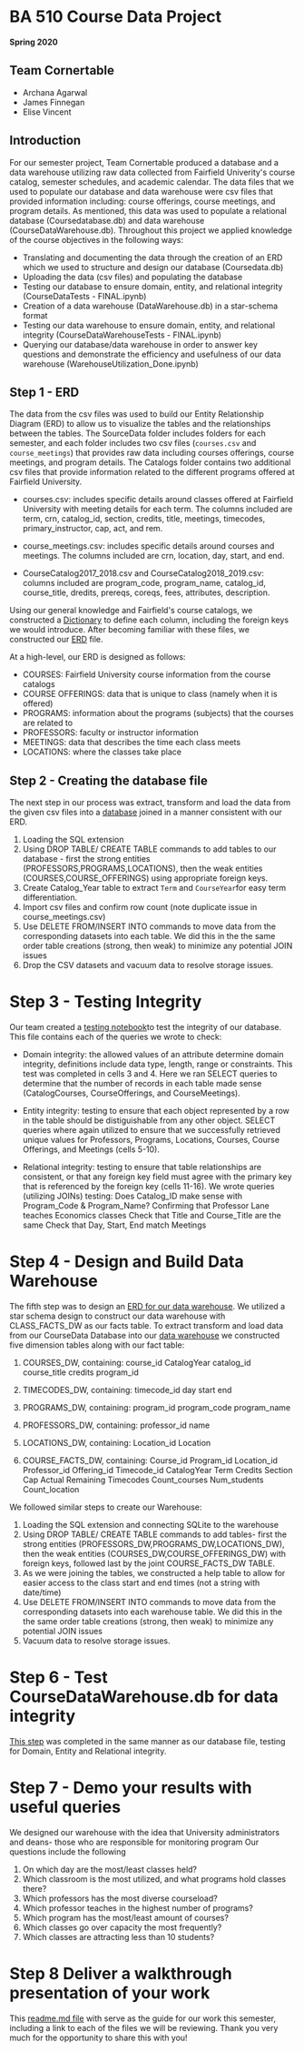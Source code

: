 # BA 510 Course Data Project
__Spring 2020__

## Team Cornertable
- Archana Agarwal
- James Finnegan
- Elise Vincent

## Introduction
For our semester project, Team Cornertable produced a database and a data warehouse utilizing raw data collected from Fairfield Univerity's course catalog, semester schedules, and academic calendar.  The data files that we used to populate our database and data warehouse were csv files that provided information including: course offerings, course meetings, and program details.  As mentioned, this data was used to populate a relational database (Coursedatabase.db) and data warehouse (CourseDataWarehouse.db).  Throughout this project we applied knowledge of the course objectives in the following ways:

- Translating and documenting the data through the creation of an ERD which we used to structure and design our database (Coursedata.db)
- Uploading the data (csv files) and populating the database
- Testing our database to ensure domain, entity, and relational integrity (CourseDataTests - FINAL.ipynb)
- Creation of a data warehouse (DataWarehouse.db) in a star-schema format
- Testing our data warehouse to ensure domain, entity, and relational integrity (CourseDataWarehouseTests - FINAL.ipynb)
- Querying our database/data warehouse in order to answer key questions and demonstrate the efficiency and usefulness of our data warehouse  (WarehouseUtilization_Done.ipynb)


## Step 1 - ERD

The data from the csv files was used to build our Entity Relationship Diagram (ERD) to allow us to visualize the tables and the relationships between the tables. The SourceData folder includes folders for each semester, and each folder includes two csv files (`courses.csv` and `course_meetings`) that provides raw data including courses offerings, course meetings, and program details.  The Catalogs folder contains two additional csv files that provide information related to the different programs offered at Fairfield University.

- courses.csv: includes specific details around classes offered at Fairfield University with meeting details for each term.  The columns included are term, crn, catalog_id, section, credits, title, meetings, timecodes, primary_instructor, cap, act, and rem.

- course_meetings.csv: includes specific details around courses and meetings.  The columns included are crn, location, day, start, and end. 

- CourseCatalog2017_2018.csv and CourseCatalog2018_2019.csv: columns included are program_code, program_name, catalog_id, course_title, dredits, prereqs, coreqs, fees, attributes, description.

Using our general knowledge and Fairfield's course catalogs, we constructed a [Dictionary](https://github.com/fairfield-ba510-spring2020/term-project-cornertable/blob/master/CourseDataDictionary.md) to define each column, including the foreign keys we would introduce. After becoming familiar with these files, we constructed our [ERD](https://github.com/fairfield-ba510-spring2020/term-project-cornertable/blob/master/CourseDataERD.pdf) file.

At a high-level, our ERD is designed as follows:

- COURSES: Fairfield University course information from the course catalogs
- COURSE OFFERINGS: data that is unique to class (namely when it is offered)
- PROGRAMS: information about the programs (subjects) that the courses are related to
- PROFESSORS: faculty or instructor information
- MEETINGS: data that describes the time each class meets
- LOCATIONS: where the classes take place



## Step 2 - Creating the database file

The next step in our process was extract, transform and load the data from the given csv files into a [database](https://github.com/fairfield-ba510-spring2020/term-project-cornertable/blob/master/CourseDataETL.ipynb) joined in a manner consistent with our ERD.
1. Loading the SQL extension
2. Using DROP TABLE/ CREATE TABLE commands to add tables to our database - first the strong entities (PROFESSORS,PROGRAMS,LOCATIONS), then the weak entities (COURSES,COURSE_OFFERINGS) using appropriate foreign keys.
3. Create Catalog_Year table to extract `Term` and `CourseYear`for easy term differentiation.
4. Import csv files and confirm row count (note duplicate issue in course_meetings.csv)
5. Use DELETE FROM/INSERT INTO commands to move data from the corresponding datasets into each table. We did this in the the same order table creations (strong, then weak) to minimize any potential JOIN issues
6. Drop the CSV datasets and vacuum data to resolve storage issues.


# Step 3 - Testing Integrity

Our team created a [testing notebook](https://github.com/fairfield-ba510-spring2020/term-project-cornertable/blob/master/CourseDataTests.ipynb)to test the integrity of our database.  This file contains each of the queries we wrote to check:

- Domain integrity: the allowed values of an attribute determine domain integrity, definitions include data type, length, range or constraints.  This test was completed in cells 3 and 4.  Here we ran SELECT queries to determine that the number of records in each table made sense (CatalogCourses, CourseOfferings, and CourseMeetings).  

- Entity integrity: testing to ensure that each object represented by a row in the table should be distiguishable from any other object.  SELECT queries where again utilized to ensure that we successfully retrieved unique values for Professors, Programs, Locations, Courses, Course Offerings, and Meetings (cells 5-10).

      
- Relational integrity: testing to ensure that table relationships are consistent, or that any foreign key field must agree with the primary key that is referenced by the foreign key (cells 11-16).  We wrote queries (utilizing JOINs) testing:
    Does Catalog_ID make sense with Program_Code & Program_Name?
    Confirming that Professor Lane teaches Economics classes
    Check that Title and Course_Title are the same
    Check that Day, Start, End match Meetings


# Step 4 - Design and Build Data Warehouse

The fifth step was to design an [ERD for our data warehouse](https://github.com/fairfield-ba510-spring2020/term-project-cornertable/blob/master/CourseDataWarehouseERD.pdf). We utilized a star schema design to construct our data warehouse with CLASS_FACTS_DW as our facts table. To extract transform and load data from our CourseData Database into our [data warehouse](https://github.com/fairfield-ba510-spring2020/term-project-cornertable/blob/master/CourseDataWarehouseETL.ipynb) we constructed five dimension tables along with our fact table:

1. COURSES_DW, containing:
    course_id
    CatalogYear
    catalog_id
    course_title
    credits
    program_id 
    
2. TIMECODES_DW, containing:
    timecode_id
    day
    start
    end
    
3. PROGRAMS_DW, containing:
    program_id
    program_code
    program_name
    
4. PROFESSORS_DW, containing:
    professor_id
    name

5. LOCATIONS_DW, containing:
    Location_id
    Location 
    
6. COURSE_FACTS_DW, containing:
    Course_id 
    Program_id 
    Location_id 
    Professor_id 
    Offering_id 
    Timecode_id 
    CatalogYear
    Term
    Credits
    Section 
    Cap
    Actual
    Remaining
    Timecodes
    Count_courses
    Num_students
    Count_location

We followed similar steps to create our Warehouse:

1. Loading the SQL extension and connecting SQLite to the warehouse
2. Using DROP TABLE/ CREATE TABLE commands to add tables- first the strong entities (PROFESSORS_DW,PROGRAMS_DW,LOCATIONS_DW), then the weak entities (COURSES_DW,COURSE_OFFERINGS_DW) with foreign keys, followed last by the joint COURSE_FACTS_DW TABLE.
3. As we were joining the tables, we constructed a help table to allow for easier access to the class start and end times (not a string with date/time)
4. Use DELETE FROM/INSERT INTO commands to move data from the corresponding datasets into each warehouse table. We did this in the the same order table creations (strong, then weak) to minimize any potential JOIN issues
5. Vacuum data to resolve storage issues.


# Step 6 - Test CourseDataWarehouse.db for data integrity

[This step](https://github.com/fairfield-ba510-spring2020/term-project-cornertable/blob/master/CourseDataWarehouseTest.ipynb) was completed in the same manner as our database file, testing for Domain, Entity and Relational integrity.



# Step 7 - Demo your results with useful queries

We designed our warehouse with the idea that University administrators and deans- those who are responsible for monitoring program  Our questions include the following

1. On which day are the most/least classes held?
2. Which classroom is the most utilized, and what programs hold classes there?
3. Which professors has the most diverse courseload?
4. Which professor teaches in the highest number of programs?
5. Which program has the most/least amount of courses?
6. Which classes go over capacity the most frequently? 
7. Which classes are attracting less than 10 students?



# Step 8 Deliver a walkthrough presentation of your work

This [readme.md file](https://github.com/fairfield-ba510-spring2020/term-project-cornertable/blob/master/Readme.md) with serve as the guide for our work this semester, including a link to each of the files we will be reviewing.  Thank you very much for the opportunity to share this with you!

